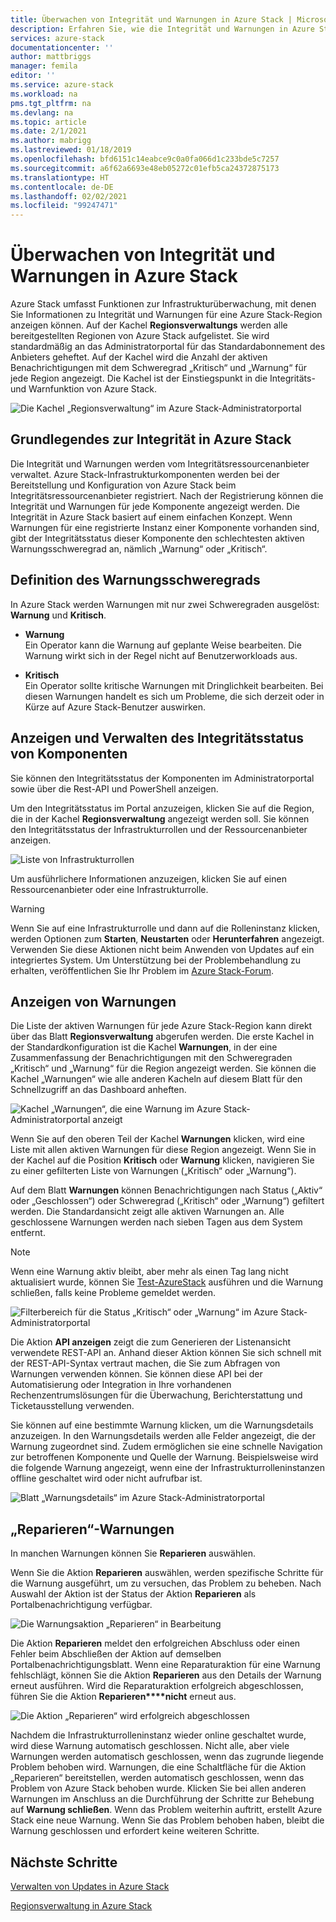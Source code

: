 ```yaml
---
title: Überwachen von Integrität und Warnungen in Azure Stack | Microsoft-Dokumentation
description: Erfahren Sie, wie die Integrität und Warnungen in Azure Stack überwacht werden.
services: azure-stack
documentationcenter: ''
author: mattbriggs
manager: femila
editor: ''
ms.service: azure-stack
ms.workload: na
pms.tgt_pltfrm: na
ms.devlang: na
ms.topic: article
ms.date: 2/1/2021
ms.author: mabrigg
ms.lastreviewed: 01/18/2019
ms.openlocfilehash: bfd6151c14eabce9c0a0fa066d1c233bde5c7257
ms.sourcegitcommit: a6f62a6693e48eb05272c01efb5ca24372875173
ms.translationtype: HT
ms.contentlocale: de-DE
ms.lasthandoff: 02/02/2021
ms.locfileid: "99247471"
---
```

# <a name="monitor-health-and-alerts-in-azure-stack"></a>Überwachen von Integrität und Warnungen in Azure Stack

Azure Stack umfasst Funktionen zur Infrastrukturüberwachung, mit denen Sie Informationen zu Integrität und Warnungen für eine Azure Stack-Region anzeigen können. Auf der Kachel **Regionsverwaltungs** werden alle bereitgestellten Regionen von Azure Stack aufgelistet. Sie wird standardmäßig an das Administratorportal für das Standardabonnement des Anbieters geheftet. Auf der Kachel wird die Anzahl der aktiven Benachrichtigungen mit dem Schweregrad „Kritisch“ und „Warnung“ für jede Region angezeigt. Die Kachel ist der Einstiegspunkt in die Integritäts- und Warnfunktion von Azure Stack.

![Die Kachel „Regionsverwaltung“ im Azure Stack-Administratorportal](media/azure-stack-monitor-health/image1.png)

## <a name="understand-health-in-azure-stack"></a>Grundlegendes zur Integrität in Azure Stack

Die Integrität und Warnungen werden vom Integritätsressourcenanbieter verwaltet. Azure Stack-Infrastrukturkomponenten werden bei der Bereitstellung und Konfiguration von Azure Stack beim Integritätsressourcenanbieter registriert. Nach der Registrierung können die Integrität und Warnungen für jede Komponente angezeigt werden. Die Integrität in Azure Stack basiert auf einem einfachen Konzept. Wenn Warnungen für eine registrierte Instanz einer Komponente vorhanden sind, gibt der Integritätsstatus dieser Komponente den schlechtesten aktiven Warnungsschweregrad an, nämlich „Warnung“ oder „Kritisch“.

## <a name="alert-severity-definition"></a>Definition des Warnungsschweregrads

In Azure Stack werden Warnungen mit nur zwei Schweregraden ausgelöst: **Warnung** und **Kritisch**.

- **Warnung**  
  Ein Operator kann die Warnung auf geplante Weise bearbeiten. Die Warnung wirkt sich in der Regel nicht auf Benutzerworkloads aus.

- **Kritisch**  
  Ein Operator sollte kritische Warnungen mit Dringlichkeit bearbeiten. Bei diesen Warnungen handelt es sich um Probleme, die sich derzeit oder in Kürze auf Azure Stack-Benutzer auswirken.


## <a name="view-and-manage-component-health-state"></a>Anzeigen und Verwalten des Integritätsstatus von Komponenten

Sie können den Integritätsstatus der Komponenten im Administratorportal sowie über die Rest-API und PowerShell anzeigen.

Um den Integritätsstatus im Portal anzuzeigen, klicken Sie auf die Region, die in der Kachel **Regionsverwaltung** angezeigt werden soll. Sie können den Integritätsstatus der Infrastrukturrollen und der Ressourcenanbieter anzeigen.

![Liste von Infrastrukturrollen](media/azure-stack-monitor-health/image2.png)

Um ausführlichere Informationen anzuzeigen, klicken Sie auf einen Ressourcenanbieter oder eine Infrastrukturrolle.

> [!WARNING]  
> Wenn Sie auf eine Infrastrukturrolle und dann auf die Rolleninstanz klicken, werden Optionen zum **Starten**, **Neustarten** oder **Herunterfahren** angezeigt. Verwenden Sie diese Aktionen nicht beim Anwenden von Updates auf ein integriertes System. <!-- TZLASDKFIXAlso, do **not** use these options in an Azure Stack Development Kit (ASDK) environment. These options are only designed for an integrated systems environment, where there's more than one role instance per infrastructure role. Restarting a role instance (especially AzS-Xrp01) in the ASDK causes system instability.--> Um Unterstützung bei der Problembehandlung zu erhalten, veröffentlichen Sie Ihr Problem im [Azure Stack-Forum](https://aka.ms/azurestackforum).
>

## <a name="view-alerts"></a>Anzeigen von Warnungen

Die Liste der aktiven Warnungen für jede Azure Stack-Region kann direkt über das Blatt **Regionsverwaltung** abgerufen werden. Die erste Kachel in der Standardkonfiguration ist die Kachel **Warnungen**, in der eine Zusammenfassung der Benachrichtigungen mit den Schweregraden „Kritisch“ und „Warnung“ für die Region angezeigt werden. Sie können die Kachel „Warnungen“ wie alle anderen Kacheln auf diesem Blatt für den Schnellzugriff an das Dashboard anheften.

![Kachel „Warnungen“, die eine Warnung im Azure Stack-Administratorportal anzeigt](media/azure-stack-monitor-health/image3.png)

 Wenn Sie auf den oberen Teil der Kachel **Warnungen** klicken, wird eine Liste mit allen aktiven Warnungen für diese Region angezeigt. Wenn Sie in der Kachel auf die Position **Kritisch** oder **Warnung** klicken, navigieren Sie zu einer gefilterten Liste von Warnungen („Kritisch“ oder „Warnung“).

Auf dem Blatt **Warnungen** können Benachrichtigungen nach Status („Aktiv“ oder „Geschlossen“) oder Schweregrad („Kritisch“ oder „Warnung“) gefiltert werden. Die Standardansicht zeigt alle aktiven Warnungen an. Alle geschlossene Warnungen werden nach sieben Tagen aus dem System entfernt.

>[!Note]
>Wenn eine Warnung aktiv bleibt, aber mehr als einen Tag lang nicht aktualisiert wurde, können Sie [Test-AzureStack](../../operator/azure-stack-diagnostic-test.md) ausführen und die Warnung schließen, falls keine Probleme gemeldet werden.

![Filterbereich für die Status „Kritisch“ oder „Warnung“ im Azure Stack-Administratorportal](media/azure-stack-monitor-health/alert-view.png)

Die Aktion **API anzeigen** zeigt die zum Generieren der Listenansicht verwendete REST-API an. Anhand dieser Aktion können Sie sich schnell mit der REST-API-Syntax vertraut machen, die Sie zum Abfragen von Warnungen verwenden können. Sie können diese API bei der Automatisierung oder Integration in Ihre vorhandenen Rechenzentrumslösungen für die Überwachung, Berichterstattung und Ticketausstellung verwenden.

Sie können auf eine bestimmte Warnung klicken, um die Warnungsdetails anzuzeigen. In den Warnungsdetails werden alle Felder angezeigt, die der Warnung zugeordnet sind. Zudem ermöglichen sie eine schnelle Navigation zur betroffenen Komponente und Quelle der Warnung. Beispielsweise wird die folgende Warnung angezeigt, wenn eine der Infrastrukturrolleninstanzen offline geschaltet wird oder nicht aufrufbar ist. 

![Blatt „Warnungsdetails“ im Azure Stack-Administratorportal](media/azure-stack-monitor-health/alert-detail.png)

## <a name="repair-alerts"></a>„Reparieren“-Warnungen

In manchen Warnungen können Sie **Reparieren** auswählen.

Wenn Sie die Aktion **Reparieren** auswählen, werden spezifische Schritte für die Warnung ausgeführt, um zu versuchen, das Problem zu beheben. Nach Auswahl der Aktion ist der Status der Aktion **Reparieren** als Portalbenachrichtigung verfügbar.

![Die Warnungsaktion „Reparieren“ in Bearbeitung](media/azure-stack-monitor-health/repair-in-progress.png)

Die Aktion **Reparieren** meldet den erfolgreichen Abschluss oder einen Fehler beim Abschließen der Aktion auf demselben Portalbenachrichtigungsblatt.  Wenn eine Reparaturaktion für eine Warnung fehlschlägt, können Sie die Aktion **Reparieren** aus den Details der Warnung erneut ausführen. Wird die Reparaturaktion erfolgreich abgeschlossen, führen Sie die Aktion **Reparieren****nicht** erneut aus.

![Die Aktion „Reparieren“ wird erfolgreich abgeschlossen](media/azure-stack-monitor-health/repair-completed.png)

Nachdem die Infrastrukturrolleninstanz wieder online geschaltet wurde, wird diese Warnung automatisch geschlossen. Nicht alle, aber viele Warnungen werden automatisch geschlossen, wenn das zugrunde liegende Problem behoben wird. Warnungen, die eine Schaltfläche für die Aktion „Reparieren“ bereitstellen, werden automatisch geschlossen, wenn das Problem von Azure Stack behoben wurde. Klicken Sie bei allen anderen Warnungen im Anschluss an die Durchführung der Schritte zur Behebung auf **Warnung schließen**. Wenn das Problem weiterhin auftritt, erstellt Azure Stack eine neue Warnung. Wenn Sie das Problem behoben haben, bleibt die Warnung geschlossen und erfordert keine weiteren Schritte.

## <a name="next-steps"></a>Nächste Schritte

[Verwalten von Updates in Azure Stack](../../operator/azure-stack-updates.md)

[Regionsverwaltung in Azure Stack](../../operator/azure-stack-region-management.md)
